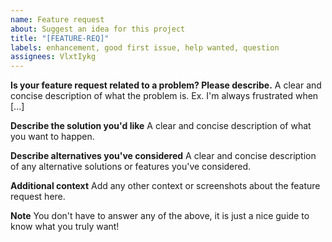 ```yaml
---
name: Feature request
about: Suggest an idea for this project
title: "[FEATURE-REQ]"
labels: enhancement, good first issue, help wanted, question
assignees: VlxtIykg
---
```


**Is your feature request related to a problem? Please describe.**
A clear and concise description of what the problem is. Ex. I'm always frustrated when [...]

**Describe the solution you'd like**
A clear and concise description of what you want to happen.

**Describe alternatives you've considered**
A clear and concise description of any alternative solutions or features you've considered.

**Additional context**
Add any other context or screenshots about the feature request here.

**Note**
You don't have to answer any of the above, it is just a nice guide to know what you truly want!
